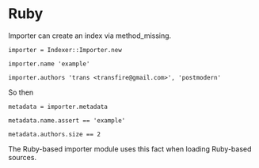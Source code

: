 # Ruby

Importer can create an index via method_missing.

    importer = Indexer::Importer.new

    importer.name 'example'

    importer.authors 'trans <transfire@gmail.com>', 'postmodern'

So then

    metadata = importer.metadata

    metadata.name.assert == 'example'

    metadata.authors.size == 2

The Ruby-based importer module uses this fact when loading Ruby-based
sources.

